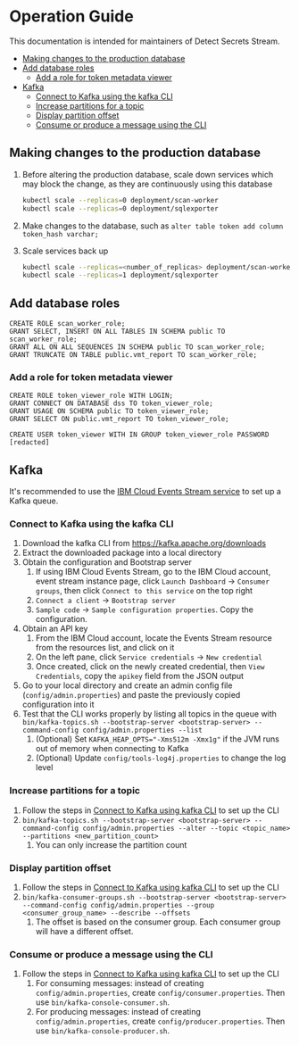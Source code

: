 # Operation Guide

This documentation is intended for maintainers of Detect Secrets Stream.

<!-- START doctoc generated TOC please keep comment here to allow auto update -->
<!-- DON'T EDIT THIS SECTION, INSTEAD RE-RUN doctoc TO UPDATE -->

- [Making changes to the production database](#making-changes-to-the-production-database)
- [Add database roles](#add-database-roles)
  - [Add a role for token metadata viewer](#add-a-role-for-token-metadata-viewer)
- [Kafka](#kafka)
  - [Connect to Kafka using the kafka CLI](#connect-to-kafka-using-the-kafka-cli)
  - [Increase partitions for a topic](#increase-partitions-for-a-topic)
  - [Display partition offset](#display-partition-offset)
  - [Consume or produce a message using the CLI](#consume-or-produce-a-message-using-the-cli)

<!-- END doctoc generated TOC please keep comment here to allow auto update -->

## Making changes to the production database

1. Before altering the production database, scale down services which may block the change, as they are continuously using this database

   ```sh
   kubectl scale --replicas=0 deployment/scan-worker
   kubectl scale --replicas=0 deployment/sqlexporter
   ```

1. Make changes to the database, such as `alter table token add column token_hash varchar;`
1. Scale services back up

   ```sh
   kubectl scale --replicas=<number_of_replicas> deployment/scan-worker
   kubectl scale --replicas=1 deployment/sqlexporter
   ```

## Add database roles

```qsql
CREATE ROLE scan_worker_role;
GRANT SELECT, INSERT ON ALL TABLES IN SCHEMA public TO scan_worker_role;
GRANT ALL ON ALL SEQUENCES IN SCHEMA public TO scan_worker_role;
GRANT TRUNCATE ON TABLE public.vmt_report TO scan_worker_role;
```

### Add a role for token metadata viewer

```qsql
CREATE ROLE token_viewer_role WITH LOGIN;
GRANT CONNECT ON DATABASE dss TO token_viewer_role;
GRANT USAGE ON SCHEMA public TO token_viewer_role;
GRANT SELECT ON public.vmt_report TO token_viewer_role;

CREATE USER token_viewer WITH IN GROUP token_viewer_role PASSWORD [redacted]
```

## Kafka

It's recommended to use the [IBM Cloud Events Stream service](https://www.ibm.com/cloud/event-streams) to set up a Kafka queue.

### Connect to Kafka using the kafka CLI

1. Download the kafka CLI from <https://kafka.apache.org/downloads>
1. Extract the downloaded package into a local directory
1. Obtain the configuration and Bootstrap server
    1. If using IBM Cloud Events Stream, go to the IBM Cloud account, event stream instance page, click `Launch Dashboard` -> `Consumer groups`, then click `Connect to this service` on the top right
    1. `Connect a client` -> `Bootstrap server`
    1. `Sample code` -> `Sample configuration properties`. Copy the configuration.
1. Obtain an API key
    1. From the IBM Cloud account, locate the Events Stream resource from the resources list, and click on it
    1. On the left pane, click `Service credentials` -> `New credential`
    1. Once created, click on the newly created credential, then `View Credentials`, copy the `apikey` field from the JSON output
1. Go to your local directory and create an admin config file (`config/admin.properties`) and paste the previously copied configuration into it
1. Test that the CLI works properly by listing all topics in the queue with `bin/kafka-topics.sh --bootstrap-server <bootstrap-server> --command-config config/admin.properties --list`
    1. (Optional) Set `KAFKA_HEAP_OPTS="-Xms512m -Xmx1g"` if the JVM runs out of memory when connecting to Kafka
    1. (Optional) Update `config/tools-log4j.properties` to change the log level

### Increase partitions for a topic

1. Follow the steps in [Connect to Kafka using kafka CLI](#connect-to-kafka-using-the-kafka-cli) to set up the CLI
1. `bin/kafka-topics.sh --bootstrap-server <bootstrap-server> --command-config config/admin.properties --alter --topic <topic_name> --partitions <new_partition_count>`
    1. You can only increase the partition count

### Display partition offset

1. Follow the steps in [Connect to Kafka using kafka CLI](#connect-to-kafka-using-the-kafka-cli) to set up the CLI
1. `bin/kafka-consumer-groups.sh --bootstrap-server <bootstrap-server> --command-config config/admin.properties --group <consumer_group_name> --describe --offsets`
    1. The offset is based on the consumer group. Each consumer group will have a different offset.

### Consume or produce a message using the CLI

1. Follow the steps in [Connect to Kafka using kafka CLI](#connect-to-kafka-using-the-kafka-cli) to set up the CLI
    1. For consuming messages: instead of creating `config/admin.properties`, create `config/consumer.properties`. Then use `bin/kafka-console-consumer.sh`.
    1. For producing messages: instead of creating `config/admin.properties`, create `config/producer.properties`. Then use `bin/kafka-console-producer.sh`.
